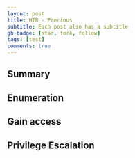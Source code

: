 ```yaml
---
layout: post
title: HTB - Precious
subtitle: Each post also has a subtitle
gh-badge: [star, fork, follow]
tags: [test]
comments: true
---
```



## Summary

## Enumeration

## Gain access

## Privilege Escalation